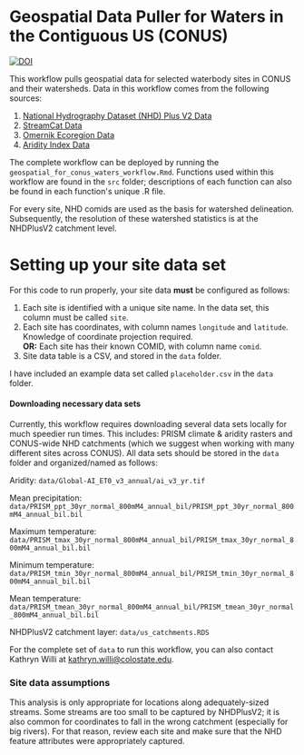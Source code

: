 # Geospatial Data Puller for Waters in the Contiguous US (CONUS)

[![DOI](https://zenodo.org/badge/DOI/10.5281/zenodo.8140272.svg)](https://doi.org/10.5281/zenodo.8140272)

This workflow pulls geospatial data for selected waterbody sites in CONUS and their watersheds. Data in this workflow comes from the following sources:

1)  [National Hydrography Dataset (NHD) Plus V2 Data](https://nhdplus.com/NHDPlus/NHDPlusV2_home.php)
2)  [StreamCat Data](https://www.epa.gov/national-aquatic-resource-surveys/streamcat-dataset)
3)  [Omernik Ecoregion Data](https://www.epa.gov/eco-research/level-iii-and-iv-ecoregions-continental-united-states)
4)  [Aridity Index Data](https://figshare.com/articles/dataset/Global_Aridity_Index_and_Potential_Evapotranspiration_ET0_Climate_Database_v2/7504448/6)

The complete workflow can be deployed by running the `geospatial_for_conus_waters_workflow.Rmd`. Functions used within this workflow are found in the `src` folder; descriptions of each function can also be found in each function's unique .R file. 

For every site, NHD comids are used as the basis for watershed delineation. Subsequently, the resolution of these watershed statistics is at the NHDPlusV2 catchment level. 

# Setting up your site data set

For this code to run properly, your site data **must** be configured as follows:

1)  Each site is identified with a unique site name. In the data set, this column must be called `site`.
2)  Each site has coordinates, with column names `longitude` and `latitude`. Knowledge of coordinate projection required.
    <br>
    **OR:** Each site has their known COMID, with column name `comid`.
4)  Site data table is a CSV, and stored in the `data` folder.

I have included an example data set called `placeholder.csv` in the `data` folder.

#### Downloading necessary data sets

Currently, this workflow requires downloading several data sets locally for much speedier run times. This includes: PRISM climate & aridity rasters and CONUS-wide NHD catchments (which we suggest when working with many different sites across CONUS). All data sets should be stored in the `data` folder and organized/named as follows:

Aridity: `data/Global-AI_ET0_v3_annual/ai_v3_yr.tif`

Mean precipitation: ``` data/PRISM_ppt_30yr_normal_800mM4_annual_bil/PRISM_ppt_30yr_normal_800mM4_annual_bil.bil ```

Maximum temperature: ``` data/PRISM_tmax_30yr_normal_800mM4_annual_bil/PRISM_tmax_30yr_normal_800mM4_annual_bil.bil ```

Minimum temperature: ``` data/PRISM_tmin_30yr_normal_800mM4_annual_bil/PRISM_tmin_30yr_normal_800mM4_annual_bil.bil ```

Mean temperature: ``` data/PRISM_tmean_30yr_normal_800mM4_annual_bil/PRISM_tmean_30yr_normal_800mM4_annual_bil.bil ```

NHDPlusV2 catchment layer: `data/us_catchments.RDS`

For the complete set of `data` to run this workflow, you can also contact Kathryn Willi at [kathryn.willi\@colostate.edu](mailto:kathryn.willi@colostate.edu).

### Site data assumptions

This analysis is only appropriate for locations along adequately-sized streams. Some streams are too small to be captured by NHDPlusV2; it is also common for coordinates to fall in the wrong catchment (especially for big rivers). For that reason, review each site and make sure that the NHD feature attributes were appropriately captured.
